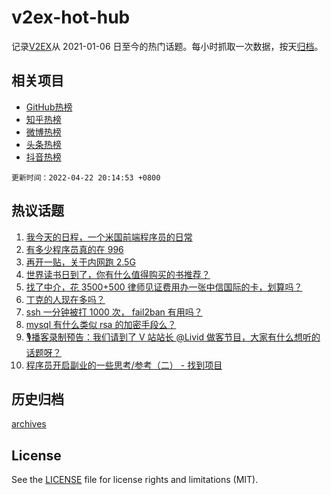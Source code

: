 # v2ex-hot-hub

 记录[V2EX](https://www.v2ex.com/)从 2021-01-06 日至今的热门话题。每小时抓取一次数据，按天[归档](archives)。
 
 ## 相关项目

- [GitHub热榜](https://github.com/lonnyzhang423/github-hot-hub)
- [知乎热榜](https://github.com/lonnyzhang423/zhihu-hot-hub)
- [微博热榜](https://github.com/lonnyzhang423/weibo-hot-hub)
- [头条热榜](https://github.com/lonnyzhang423/toutiao-hot-hub)
- [抖音热榜](https://github.com/lonnyzhang423/douyin-hot-hub)


 `更新时间：2022-04-22 20:14:53 +0800`

## 热议话题

1. [我今天的日程，一个米国前端程序员的日常](https://www.v2ex.com/t/848483)
1. [有多少程序员真的在 996](https://www.v2ex.com/t/848561)
1. [再开一贴，关于内网跑 2.5G](https://www.v2ex.com/t/848523)
1. [世界读书日到了，你有什么值得购买的书推荐？](https://www.v2ex.com/t/848500)
1. [找了中介，花 3500+500 律师见证费用办一张中信国际的卡，划算吗？](https://www.v2ex.com/t/848526)
1. [丁克的人现在多吗？](https://www.v2ex.com/t/848607)
1. [ssh 一分钟被打 1000 次， fail2ban 有用吗？](https://www.v2ex.com/t/848484)
1. [mysql 有什么类似 rsa 的加密手段么？](https://www.v2ex.com/t/848472)
1. [🎙播客录制预告：我们请到了 V 站站长 @Livid 做客节目，大家有什么想听的话题呀？](https://www.v2ex.com/t/848540)
1. [程序员开启副业的一些思考/参考（二） - 找到项目](https://www.v2ex.com/t/848502)

## 历史归档

[archives](archives)

## License

See the [LICENSE](LICENSE) file for license rights and limitations (MIT).
